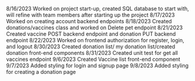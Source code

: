 8/16/2023 Worked on project start-up, created SQL database to start with, will refine with team members after starting up the project
8/17/2023 Worked on creating account backend endpoints
8/18/2023 Created donations/vaccines class and worked on Delete pet endpoint
8/21/2023 Created vaccine POST backend endpoint and donation PUT backend endpoint
8/22/2023 Worked on frontend authorization for register, login, and logout
8/30/2023 Created donation list/ my donation list/created donation front-end components
8/31/2023 Created unit test for get all vaccines endpoint
9/6/2023 Created Vaccine list front-end component
9/7/2023 Added styling for login and signup page
9/8/2023 Added styling for creating a donation page
